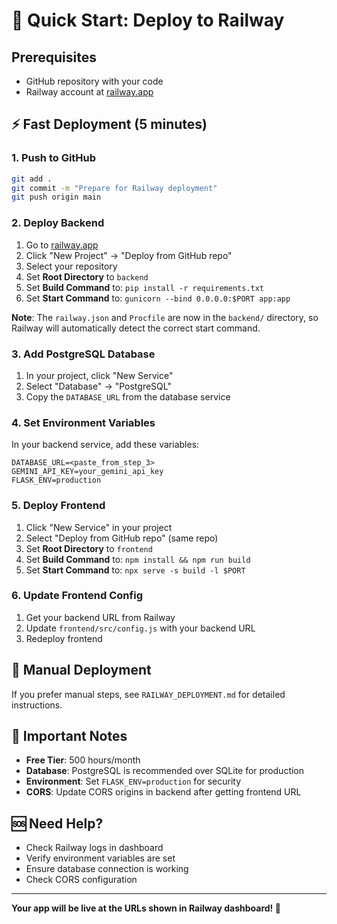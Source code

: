 # 🚀 Quick Start: Deploy to Railway

## Prerequisites
- GitHub repository with your code
- Railway account at [railway.app](https://railway.app)

## ⚡ Fast Deployment (5 minutes)

### 1. Push to GitHub
```bash
git add .
git commit -m "Prepare for Railway deployment"
git push origin main
```

### 2. Deploy Backend
1. Go to [railway.app](https://railway.app)
2. Click "New Project" → "Deploy from GitHub repo"
3. Select your repository
4. Set **Root Directory** to `backend`
5. Set **Build Command** to: `pip install -r requirements.txt`
6. Set **Start Command** to: `gunicorn --bind 0.0.0.0:$PORT app:app`

**Note**: The `railway.json` and `Procfile` are now in the `backend/` directory, so Railway will automatically detect the correct start command.

### 3. Add PostgreSQL Database
1. In your project, click "New Service"
2. Select "Database" → "PostgreSQL"
3. Copy the `DATABASE_URL` from the database service

### 4. Set Environment Variables
In your backend service, add these variables:
```
DATABASE_URL=<paste_from_step_3>
GEMINI_API_KEY=your_gemini_api_key
FLASK_ENV=production
```

### 5. Deploy Frontend
1. Click "New Service" in your project
2. Select "Deploy from GitHub repo" (same repo)
3. Set **Root Directory** to `frontend`
4. Set **Build Command** to: `npm install && npm run build`
5. Set **Start Command** to: `npx serve -s build -l $PORT`

### 6. Update Frontend Config
1. Get your backend URL from Railway
2. Update `frontend/src/config.js` with your backend URL
3. Redeploy frontend

## 🔧 Manual Deployment
If you prefer manual steps, see `RAILWAY_DEPLOYMENT.md` for detailed instructions.

## 🚨 Important Notes
- **Free Tier**: 500 hours/month
- **Database**: PostgreSQL is recommended over SQLite for production
- **Environment**: Set `FLASK_ENV=production` for security
- **CORS**: Update CORS origins in backend after getting frontend URL

## 🆘 Need Help?
- Check Railway logs in dashboard
- Verify environment variables are set
- Ensure database connection is working
- Check CORS configuration

---
**Your app will be live at the URLs shown in Railway dashboard! 🎉**
